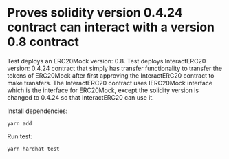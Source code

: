 # Proves solidity version 0.4.24 contract can interact with a version 0.8 contract

Test deploys an ERC20Mock version: 0.8. Test deploys InteractERC20 version: 0.4.24 contract that simply has transfer
functionality to transfer the tokens of ERC20Mock after first approving the InteractERC20 contract to make transfers. The InteractERC20
contract uses IERC20Mock interface which is the interface for ERC20Mock, except the solidity version is changed to 0.4.24 so that
InteractERC20 can use it.

Install dependencies:

```
yarn add
```

Run test:

```
yarn hardhat test
```
